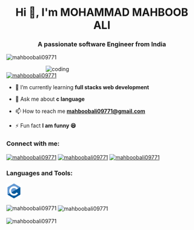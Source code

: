 <h1 align="center">Hi 👋, I'm MOHAMMAD MAHBOOB ALI</h1>
<h3 align="center">A passionate software Engineer from India</h3>

<p align="left"> <img src="https://komarev.com/ghpvc/?username=mahboobali09771&label=Profile%20views&color=0e75b6&style=flat" alt="mahboobali09771" /> </p>
<img align="right" alt="coding" width="400" src="https://user-images.githubusercontent.com/55389276/140866485-8fb1c876-9a8f-4d6a-98dc-08c4981eaf70.gif">
<p align="left"> <a href="https://twitter.com/mahboobali09771" target="blank"><img src="https://img.shields.io/twitter/follow/mahboobali09771?logo=twitter&style=for-the-badge" alt="mahboobali09771" /></a> </p>

- 🌱 I’m currently learning **full stacks web development**

- 💬 Ask me about **c language**

- 📫 How to reach me **mahboobali09771@gmail.com**

- ⚡ Fun fact **I am funny 😆**

<h3 align="left">Connect with me:</h3>
<p align="left">
<a href="https://twitter.com/mahboobali09771" target="blank"><img align="center" src="https://raw.githubusercontent.com/rahuldkjain/github-profile-readme-generator/master/src/images/icons/Social/twitter.svg" alt="mahboobali09771" height="30" width="40" /></a>
<a href="https://linkedin.com/in/mahboobali09771" target="blank"><img align="center" src="https://raw.githubusercontent.com/rahuldkjain/github-profile-readme-generator/master/src/images/icons/Social/linked-in-alt.svg" alt="mahboobali09771" height="30" width="40" /></a>
<a href="https://instagram.com/mahboobali09771" target="blank"><img align="center" src="https://raw.githubusercontent.com/rahuldkjain/github-profile-readme-generator/master/src/images/icons/Social/instagram.svg" alt="mahboobali09771" height="30" width="40" /></a>
</p>

<h3 align="left">Languages and Tools:</h3>
<p align="left"> <a href="https://www.cprogramming.com/" target="_blank" rel="noreferrer"> <img src="https://raw.githubusercontent.com/devicons/devicon/master/icons/c/c-original.svg" alt="c" width="40" height="40"/> </a> </p>

<p><img align="left" src="https://github-readme-stats.vercel.app/api/top-langs?username=mahboobali09771&show_icons=true&locale=en&layout=compact" alt="mahboobali09771" /></p>

<p>&nbsp;<img align="center" src="https://github-readme-stats.vercel.app/api?username=mahboobali09771&show_icons=true&locale=en" alt="mahboobali09771" /></p>

<p><img align="center" src="https://github-readme-streak-stats.herokuapp.com/?user=mahboobali09771&" alt="mahboobali09771" /></p>
